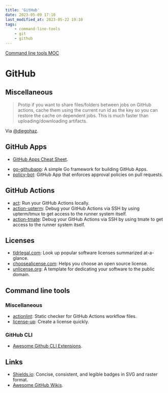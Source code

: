 ```yaml
---
title: 'GitHub'
date: 2023-05-09 17:10
last_modified_at: 2023-05-22 19:10
tags:
    - command-line-tools
    - git
    - github
---
```


[Command line tools MOC](Command%20line%20tools%20MOC.md)

# GitHub

## Miscellaneous

> Protip if you want to share files/folders between jobs on GitHub actions, cache them using the current run id as the key so you can restore the cache on dependent jobs. This is much faster than uploading/downloading artifacts.

Via [@diegohaz](https://twitter.com/diegohaz/status/1511433132930707457).

## GitHub Apps

-   [GitHub Apps Cheat Sheet](https://github.com/github-developer/github-apps-cheat-sheet).

*   [go-githubapp](https://github.com/palantir/go-githubapp): A simple Go framework for building GitHub Apps.
*   [policy-bot](https://github.com/palantir/policy-bot): GitHub App that enforces approval policies on pull requests.

## GitHub Actions

-   [act](https://github.com/nektos/act): Run your GitHub Actions locally.
-   [action-upterm](https://github.com/lhotari/action-upterm): Debug your GitHub Actions via SSH by using upterm/tmux to get access to the runner system itself.
-   [action-tmate](https://github.com/mxschmitt/action-tmate): Debug your GitHub Actions via SSH by using tmate to get access to the runner system itself.

## Licenses

-   [tldrlegal.com](https://www.tldrlegal.com/): Look up popular software licenses summarized at-a-glance.
-   [choosealicense.com](https://choosealicense.com/): Helps you choose an open source license.
-   [unlicense.org](https://unlicense.org/): A template for dedicating your software to the public domain.

## Command line tools

### Miscellaneous

-   [actionlint](https://github.com/rhysd/actionlint): Static checker for GitHub Actions workflow files.
-   [license-up](https://github.com/nikitavoloboev/license-up): Create a license quickly.

### GitHub CLI

-   [Awesome Github CLI Extensions](https://github.com/kodepandai/awesome-gh-cli-extensions).

## Links

-   [Shields.io](https://shields.io/): Concise, consistent, and legible badges in SVG and raster format.
-   [Awesome GitHub Wikis](https://github.com/MyHoneyBadger/awesome-github-wiki).
